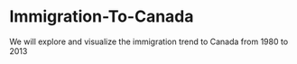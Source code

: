 # Immigration-To-Canada
We will explore and visualize the immigration trend to Canada from 1980 to 2013 
